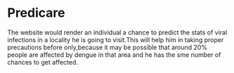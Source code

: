 # Predicare
The website would render an individual a chance to predict the stats of viral infections in a locality he is going to visit.This will help him in taking proper precautions before only,because it may be possible that around 20% people are affected by dengue in that area and he has the sme number of chances to get affected.
